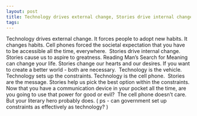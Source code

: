 ```yaml
---
layout: post
title: Technology drives external change, Stories drive internal change.
tags: 
---
```

Technology drives external change. It forces people to adopt new habits. It changes habits. Cell phones forced the societal expectation that you have to be accessible all the time, everywhere. 
Stories drive internal change. Stories cause us to aspire to greatness. Reading Man’s Search for Meaning can change your life. Stories change our hearts and our desires.
If you want to create a better world - both are necessary. 
Technology is the vehicle. Technology sets up the constraints. Technology is the cell phone. 
Stories are the message. Stories help us pick the best option within the constraints. 
Now that you have a communication device in your pocket all the time, are you going to use that power for good or evil? 
The cell phone doesn’t care. But your literary hero probably does.
( ps - can government set up constraints as effectively as technology? )
